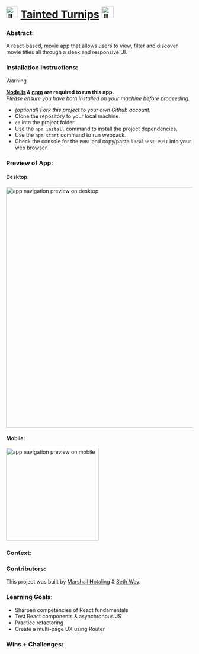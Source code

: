 # <picture><source srcset="https://fonts.gstatic.com/s/e/notoemoji/latest/1f37f/512.webp" type="image/webp"><img src="https://fonts.gstatic.com/s/e/notoemoji/latest/1f37f/512.gif" alt="🍿" width="32" height="32"></picture> [Tainted Turnips](https://seth-way.github.io/tainted-turnips/#/) <picture><source srcset="https://fonts.gstatic.com/s/e/notoemoji/latest/1f37f/512.webp" type="image/webp"><img src="https://fonts.gstatic.com/s/e/notoemoji/latest/1f37f/512.gif" alt="🍿" width="32" height="32"></picture>

### Abstract:
[//]: <> (Briefly describe what you built and its features. What problem is the app solving? How does this application solve that problem?)

A react-based, movie app that allows users to view, filter and discover movie titles all through a sleek and responsive UI.

### Installation Instructions:
[//]: <> (What steps does a person have to take to get your app cloned down and running?)

> [!WARNING]
> **[Node.js](https://nodejs.org/en) & [npm](https://www.npmjs.com/) are required to run this app.**<br>
> _Please ensure you have both installed on your machine before proceeding._

- _(optional) Fork this project to your own Github account._
- Clone the repository to your local machine.
- `cd` into the project folder.
- Use the `npm install` command to install the project dependencies.
- Use the `npm start` command to run webpack.
- Check the console for the `PORT` and copy/paste `localhost:PORT` into your web browser.

### Preview of App:
[//]: <> (Provide ONE gif or screenshot of your application - choose the "coolest" piece of functionality to show off.)

#### Desktop:
<picture><img src="/docs/desktop-navigation.gif" alt="app navigation preview on desktop" width="650px"/></picture>

#### Mobile:
<picture><img src="/docs/mobile-navigation.gif" alt="app navigation preview on mobile" width="250px"/></picture>

### Context:
[//]: <> (Give some context for the project here. How long did you have to work on it? How far into the Turing program are you?)

### Contributors:
[//]: <> (Who worked on this application? Link to their GitHubs.)

This project was built by [Marshall Hotaling](https://github.com/marshallhotaling) & [Seth Way](https://github.com/seth-way).

### Learning Goals:
[//]: <> (What were the learning goals of this project? What tech did you work with?)

- Sharpen competencies of React fundamentals
- Test React components & asynchronous JS
- Practice refactoring
- Create a multi-page UX using Router

### Wins + Challenges:
[//]: <> (What are 2-3 wins you have from this project? What were some challenges you faced - and how did you get over them?)
